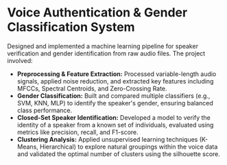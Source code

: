 # Voice Authentication & Gender Classification System

Designed and implemented a machine learning pipeline for speaker verification and gender identification from raw audio files. The project involved:

*   **Preprocessing & Feature Extraction:** Processed variable-length audio signals, applied noise reduction, and extracted key features including MFCCs, Spectral Centroids, and Zero-Crossing Rate.
*   **Gender Classification:** Built and compared multiple classifiers (e.g., SVM, KNN, MLP) to identify the speaker's gender, ensuring balanced class performance.
*   **Closed-Set Speaker Identification:** Developed a model to verify the identity of a speaker from a known set of individuals, evaluated using metrics like precision, recall, and F1-score.
*   **Clustering Analysis:** Applied unsupervised learning techniques (K-Means, Hierarchical) to explore natural groupings within the voice data and validated the optimal number of clusters using the silhouette score.
